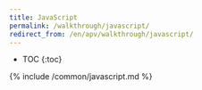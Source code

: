 ```yaml
---
title: JavaScript
permalink: /walkthrough/javascript/
redirect_from: /en/apv/walkthrough/javascript/
---
```


* TOC
{:toc}

{% include /common/javascript.md %}